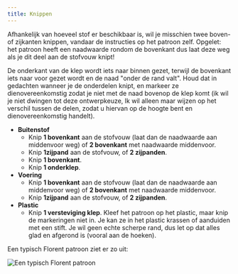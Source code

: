 ```yaml
---
title: Knippen
---
```


Afhankelijk van hoeveel stof er beschikbaar is, wil je misschien twee boven- of zijkanten knippen, vandaar de instructies op het patroon zelf. Opgelet: het patroon heeft een naadwaarde rondom de bovenkant dus laat deze weg als je dit deel aan de stofvouw knipt!

De onderkant van de klep wordt iets naar binnen gezet, terwijl de bovenkant iets naar voor gezet wordt en de naad "onder de rand valt". Houd dat in gedachten wanneer je de onderdelen knipt, en markeer ze dienovereenkomstig zodat je niet met de naad bovenop de klep komt (ik wil je niet dwingen tot deze ontwerpkeuze, Ik wil alleen maar wijzen op het verschil tussen de delen, zodat u hiervan op de hoogte bent en dienovereenkomstig handelt).

- **Buitenstof**
  - Knip **1 bovenkant** aan de stofvouw (laat dan de naadwaarde aan middenvoor weg) of **2 bovenkant** met naadwaarde middenvoor.
  - Knip **1zijpand** aan de stofvouw, of **2 zijpanden**.
  - Knip **1 bovenkant**.
  - Knip **1 onderklep**.
- **Voering**
  - Knip **1 bovenkant** aan de stofvouw (laat dan de naadwaarde aan middenvoor weg) of **2 bovenkant** met naadwaarde middenvoor.
  - Knip **1zijpand** aan de stofvouw, of **2 zijpanden**.
- **Plastic**
  - Knip **1 versteviging klep**. Kleef het patroon op het plastic, maar knip de markeringen niet in. Je kan ze in het plastic krassen of aanduiden met een stift. Je wil geen echte scherpe rand, dus let op dat alles glad en afgerond is (vooral aan de hoeken).

Een typisch Florent patroon ziet er zo uit:

![Een typisch Florent patroon](layout.svg)
